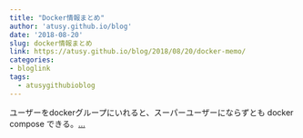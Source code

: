 ```yaml
---
title: "Docker情報まとめ"
author: 'atusy.github.io/blog'
date: '2018-08-20'
slug: docker情報まとめ
link: https://atusy.github.io/blog/2018/08/20/docker-memo/
categories:
- bloglink
tags:
  - atusygithubioblog
---
```


ユーザーをdockerグループにいれると、スーパーユーザーにならずとも docker compose できる。[... <i class="fas fa-external-link-alt"></i>](https://atusy.github.io/blog/2018/08/20/docker-memo/)

